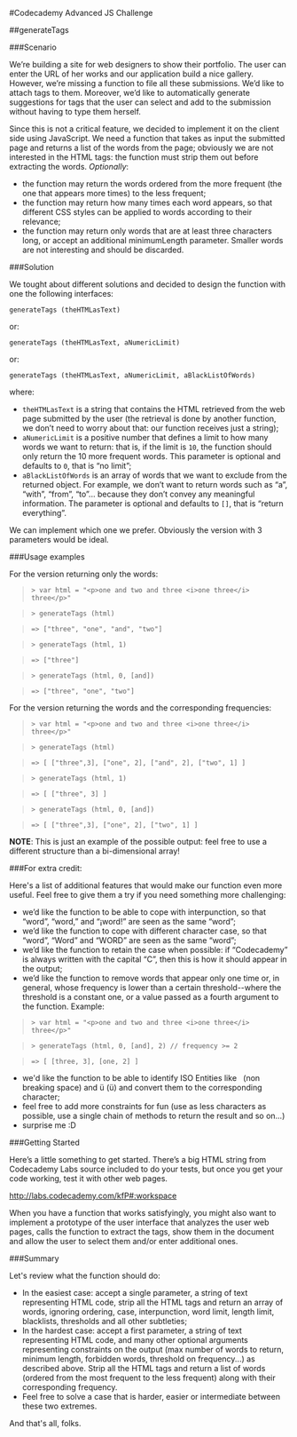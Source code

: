 #Codecademy Advanced JS Challenge

##generateTags


###Scenario

We’re building a site for web designers to show their portfolio. The user can enter the URL of her works and our application build a nice gallery. However, we’re missing a function to file all these submissions. We’d like to attach tags to them. Moreover, we’d like to automatically generate suggestions for tags that the user can select and add to the submission without having to type them herself.

Since this is not a critical feature, we decided to implement it on the client side using JavaScript. We need a function that takes as input the submitted page and returns a list of the words from the page; obviously we are not interested in the HTML tags: the function must strip them out before extracting the words.
*Optionally*:

* the function may return the words ordered from the more frequent (the one that appears more times) to the less frequent;
* the function may return how many times each word appears, so that different CSS styles can be applied to words according to their relevance;
* the function may return only  words that are at least three characters long, or accept an additional minimumLength parameter. Smaller words are not interesting and should be discarded.

###Solution

We tought about different solutions and decided to design the function with one the following interfaces:

`generateTags (theHTMLasText)`

or:

`generateTags (theHTMLasText, aNumericLimit)`

or:

`generateTags (theHTMLasText, aNumericLimit, aBlackListOfWords)`

where:

* `theHTMLasText` is a string that contains the HTML retrieved from the web page submitted by the user (the retrieval is done by another function, we don’t need to worry about that: our function receives just a string);
* `aNumericLimit` is a positive number that defines a limit to how many words we want to return: that is, if the limit is `10`, the function should only return the 10 more frequent words. This parameter is optional and defaults to `0`, that is “no limit”;
* `aBlackListOfWords` is an array of words that we want to exclude from the returned object. For example, we don’t want to return words such as “a”, “with”, “from”, “to”... because they don’t convey any meaningful information. The parameter is optional and defaults to `[]`, that is “return everything”.


We can implement which one we prefer. Obviously the version with 3 parameters would be ideal.

###Usage examples

For the version returning only the words:

>   `> var html = "<p>one and two and three <i>one three</i> three</p>"`

>   `> generateTags (html)`

>   `=> ["three", "one", "and", "two"]`

>    `> generateTags (html, 1)`

>    `=> ["three"]`

>    `> generateTags (html, 0, [and])`

>    `=> ["three", "one", "two"]`

For the version returning the words and the corresponding frequencies:

>   `> var html = "<p>one and two and three <i>one three</i> three</p>"`

>   `> generateTags (html)`

>   `=> [ ["three",3], ["one", 2], ["and", 2], ["two", 1] ]`

>    `> generateTags (html, 1)`

>    `=> [ ["three", 3] ]`

>    `> generateTags (html, 0, [and])`

>    `=> [ ["three",3], ["one", 2], ["two", 1] ]`

**NOTE**: This is just an example of the possible output: feel free to use a different structure than a bi-dimensional array!

###For extra credit:

Here's a list of additional features that would make our function even more useful. Feel free to give them a try if you need something more challenging:

* we’d like the function to be able to cope with interpunction, so that “word”, “word,” and “¡word!” are seen as the same “word”;
* we’d like the function to cope with different character case, so that “word”, “Word” and “WORD” are seen as the same “word”;
* we’d like the function to retain the case when possible: if “Codecademy” is always written with the capital “C”, then this is how it should appear in the output;
* we’d like the function to remove words that appear only one time or, in general, whose frequency is lower than a certain threshold--where the threshold is a constant one, or a value passed as a fourth argument to the function. Example:

>   `> var html = "<p>one and two and three <i>one three</i> three</p>"`

>   `> generateTags (html, 0, [and], 2) // frequency >= 2`

>   `=> [ [three, 3], [one, 2] ]`

* we'd like the function to be able to identify ISO Entities like &nbsp; (non breaking space) and &uuml; (ü) and convert them to the corresponding character;
* feel free to add more constraints for fun (use as less characters as possible, use a single chain of methods to return the result and so on...)
* surprise me :D

###Getting Started

Here’s a little something to get started. There’s a big HTML string from Codecademy Labs source included to do your tests, but once you get your code working, test it with other web pages.

http://labs.codecademy.com/kfP#:workspace

When you have a function that works satisfyingly, you might also want to implement a prototype of the user interface that analyzes the user web pages, calls the function to extract the tags, show them in the document and allow the user to select them and/or enter additional ones.

###Summary

Let's review what the function should do:

* In the easiest case: accept a single parameter, a string of text representing HTML code, strip all the HTML tags and return an array of words, ignoring ordering, case, interpunction, word limit, length limit, blacklists, thresholds and all other subtleties;
* In the hardest case: accept a first parameter, a string of text representing HTML code, and many other optional arguments representing constraints on the output (max number of words to return, minimum length, forbidden words, threshold on frequency...) as described above. Strip all the HTML tags and return a list of words (ordered from the most frequent to the less frequent) along with their corresponding frequency.
* Feel free to solve a case that is harder, easier or intermediate between these two extremes.

And that's all, folks.
